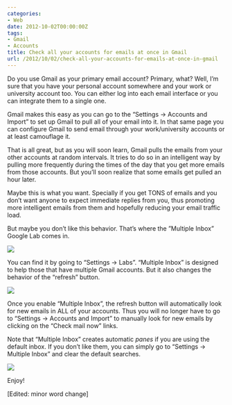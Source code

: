 ```yaml
---
categories:
- Web
date: 2012-10-02T00:00:00Z
tags:
- Gmail
- Accounts
title: Check all your accounts for emails at once in Gmail
url: /2012/10/02/check-all-your-accounts-for-emails-at-once-in-gmail
---
```


<p>Do you use Gmail as your primary email account? Primary, what? Well, I&#8217;m sure that you have your personal account somewhere and your work or university account too. You can either log into each email interface or you can integrate them to a single one.</p>
<p>Gmail makes this easy as you can go to the &#8220;Settings -&gt; Accounts and Import&#8221; to set up Gmail to pull all of your email into it. In that same page you can configure Gmail to send email through your work/university accounts or at least camouflage it. </p>
<p>That is all great, but as you will soon learn, Gmail pulls the emails from your other accounts at random intervals. It tries to do so in an intelligent way by pulling more frequently during the times of the day that you get more emails from those accounts. But you&#8217;ll soon realize that some emails get pulled an hour later.</p>
<p>Maybe this is what you want. Specially if you get TONS of emails and you don&#8217;t want anyone to expect immediate replies from you, thus promoting more intelligent emails from them and hopefully reducing your email traffic load.</p>
<p>But maybe you don&#8217;t like this behavior. That&#8217;s where the &#8221;Multiple Inbox&#8221; Google Lab comes in.</p>
<p><img src="http://media.tumblr.com/tumblr_mbah5wwEhW1qfs0hy.png"/></p>
<p>You can find it by going to &#8220;Settings -&gt; Labs&#8221;. &#8220;Multiple Inbox&#8221; is designed to help those that have multiple Gmail accounts. But it also changes the behavior of the &#8220;refresh&#8221; button. </p>
<p><img src="http://media.tumblr.com/tumblr_mbah1mSYQh1qfs0hy.png"/></p>
<p>Once you enable &#8220;Multiple Inbox&#8221;, the refresh button will automatically look for new emails in ALL of your accounts. Thus you will no longer have to go to &#8220;Settings -&gt; Accounts and Import&#8221; to manually look for new emails by clicking on the &#8220;Check mail now&#8221; links. </p>
<p>Note that &#8220;Multiple Inbox&#8221; creates automatic <em>panes</em> if you are using the default inbox. If you don&#8217;t like them, you can simply go to &#8220;Settings -&gt; Multiple Inbox&#8221; and clear the default searches.</p>
<p><img src="http://media.tumblr.com/tumblr_mbahe4Bu1t1qfs0hy.png"/></p>
<p>Enjoy!</p>
<p>[Edited: minor word change]</p>
